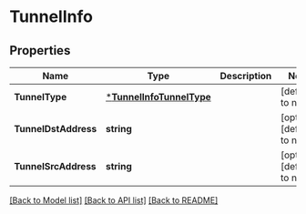 # TunnelInfo

## Properties
Name | Type | Description | Notes
------------ | ------------- | ------------- | -------------
**TunnelType** | [***TunnelInfoTunnelType**](TunnelInfo.TunnelType.md) |  | [default to null]
**TunnelDstAddress** | **string** |  | [optional] [default to null]
**TunnelSrcAddress** | **string** |  | [optional] [default to null]

[[Back to Model list]](../README.md#documentation-for-models) [[Back to API list]](../README.md#documentation-for-api-endpoints) [[Back to README]](../README.md)


